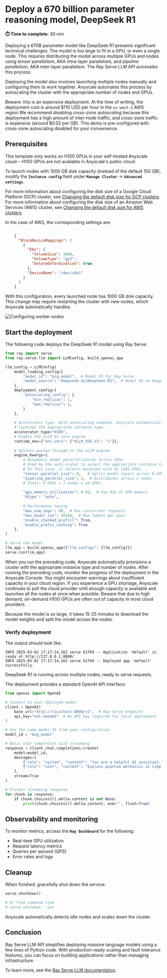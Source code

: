 # Deploy a 670 billion parameter reasoning model, DeepSeek R1

**⏱️ Time to complete**: 30 min

Deploying a 670B parameter model like DeepSeek R1 presents significant technical challenges. The model is too large to fit in a GPU, or even a single node. This requires distributing the model across multiple GPUs and nodes using *tensor parallelism*, AKA intra-layer parallelism, and *pipeline parallelism*, AKA inter-layer parallelism. The Ray Serve LLM API automates this process.

Deploying the model also involves launching multiple nodes manually and configuring them to work together. Anyscale automates this process by autoscaling the cluster with the appropriate number of nodes and GPUs.

Beware: this is an expensive deployment. At the time of writing, the deployment cost is around $110 USD per hour in the `us-west-2` AWS region.We recommend *disabling cross-zone autoscaling* because this deployment has a high amount of inter-node traffic, and cross-zone traffic is expensive (around $0.02 per GB). This demo is pre-configured with cross-zone autoscaling disabled for your convenience.

## Prerequisites

This template only works on H100 GPUs in your self-hosted Anyscale cloud-- H100 GPUs are not available in Anyscale's public cloud.

To launch nodes with 1000 GB disk capacity (instead of the default 150 GB), modify the **`Instance config`** field under **`Manage Cluster`** → **`Advanced settings`**.

For more information about configuring the disk size of a Google Cloud Platform (GCP) cluster, see [Changing the default disk size for GCP clusters](https://docs.anyscale.com/configuration/compute/gcp/#changing-the-default-disk-size).
For more information about configuring the disk size of an Amazon Web Services (AWS) cluster, see [Changing the default disk size for AWS clusters](https://docs.anyscale.com/configuration/compute/aws/#changing-the-default-disk-size).

In the case of AWS, the corresponding settings are:

```json

    {
      "BlockDeviceMappings": [
        {
          "Ebs": {
            "VolumeSize": 1000,
            "VolumeType": "gp3",
            "DeleteOnTermination": true
          },
          "DeviceName": "/dev/sda1"
        }
      ]
    }
```

With this configuration, every launched node has 1000 GB disk capacity. This change may require restarting the cluster with new nodes, which Anyscale automatically handles.

![Configuring worker nodes](../../assets/select-2x-H100.png)

## Start the deployment

The following code deploys the DeepSeek R1 model using Ray Serve:


```python
from ray import serve
from ray.serve.llm import LLMConfig, build_openai_app

llm_config = LLMConfig(
    model_loading_config={
        "model_id": "big_model",  # Model ID for Ray Serve
        "model_source": "deepseek-ai/DeepSeek-R1",  # Model ID on Hugging Face
    },
    deployment_config={
        "autoscaling_config": {
            "min_replicas": 1,
            "max_replicas": 1,
        }
    },
    
    # Accelerator type. With autoscaling enabled, Anyscale automatically
    # launches the appropriate instance type.
    accelerator_type="H100",
    # Enable the vLLM V1 core engine.
    runtime_env={"env_vars": {"VLLM_USE_V1": "1"}},
    
    # Options passed through to the vLLM engine.
    engine_kwargs={
        # Automatic model parallelization across GPUs
        # Used by the auto-scaler to select the appropriate instance type.
        # In this case, it selects machines with 4x L40S GPUs.
        "tensor_parallel_size": 8,   # Splits model layers across 8 GPUs per node
        "pipeline_parallel_size": 2,  # Distributes across 2 nodes
        # Total: 8 GPUs × 2 nodes = 16 GPUs
        
        "gpu_memory_utilization": 0.92,  # Use 92% of GPU memory
        "dtype": "auto",
        
        # Performance tuning
        "max_num_seqs": 40,  # Max concurrent requests
        "max_model_len": 16384,  # Max tokens per pass
        "enable_chunked_prefill": True,
        "enable_prefix_caching": True
    },
)

# Serve the model.
llm_app = build_openai_app({"llm_configs": [llm_config]})
serve.run(llm_app)
```

When you run the preceding code, Anyscale automatically provisions a cluster with the appropriate instance type and number of nodes.
After running the preceding code, monitor the progress of the deployment in the Anyscale Console.
You might encounter warnings about insufficient capacity in your cloud region. If you experience a GPU shortage, Anyscale continues to poll the cloud provider until enough capacity is available and launches all the nodes at once when possible.
Beware that due to high demand, on-demand H100 GPUs are often out of capacity in most cloud providers.

Because the model is so large, it takes 15-25 minutes to download the model weights and split the model across the nodes.

### Verify deployment

The output should look like:
```
INFO 2025-03-02 17:17:14,162 serve 61769 -- Application 'default' is ready at http://127.0.0.1:8000/
INFO 2025-03-02 17:17:14,162 serve 61769 -- Deployed app 'default' successfully.
```

DeepSeek R1 is running across multiple nodes, ready to serve requests.


The deployment provides a standard OpenAI API interface:



```python
from openai import OpenAI

# Connect to your deployed model
client = OpenAI(
    base_url="http://localhost:8000/v1",  # Ray Serve endpoint
    api_key="not-needed"  # No API key required for local deployment
)

# Use the same model ID from your configuration
model_id = "big_model"

# Basic chat completion with streaming
response = client.chat.completions.create(
    model=model_id,
    messages=[
        {"role": "system", "content": "You are a helpful AI assistant."},
        {"role": "user", "content": "Explain quantum mechanics in simple terms."}
    ],
    stream=True
)

# Process streaming response
for chunk in response:
    if chunk.choices[0].delta.content is not None:
        print(chunk.choices[0].delta.content, end="", flush=True)
```

## Observability and monitoring

To monitor metrics, access the **`Ray Dashboard`** for the following:
- Real-time GPU utilization
- Request latency metrics
- Queries per second (QPS)
- Error rates and logs


## Cleanup

When finished, gracefully shut down the service:


```python
serve.shutdown()

# Or from command line
# serve shutdown --yes
```

Anyscale automatically detects idle nodes and scales down the cluster.

## Conclusion

Ray Serve LLM API simplifies deploying massive language models using a few lines of Python code. With production-ready scaling and fault tolerance features, you can focus on building applications rather than managing infrastructure.

To learn more, see the [Ray Serve LLM documentation](https://docs.ray.io/en/latest/serve/llm/serving-llms.html).
